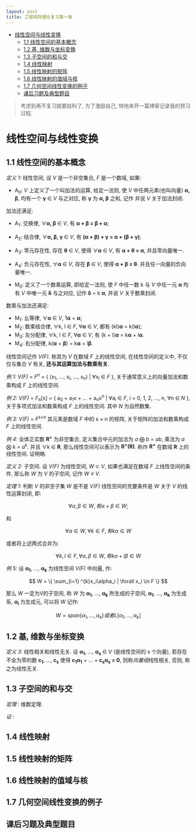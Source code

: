 ```yaml
---
layout: post
title: 工程矩阵理论复习第一章
---
```


<!-- TOC -->

- [线性空间与线性变换](#线性空间与线性变换)
    - [1.1 线性空间的基本概念](#11-线性空间的基本概念)
    - [1.2 基, 维数与坐标变换](#12-基-维数与坐标变换)
    - [1.3 子空间的和与交](#13-子空间的和与交)
    - [1.4 线性映射](#14-线性映射)
    - [1.5 线性映射的矩阵](#15-线性映射的矩阵)
    - [1.6 线性映射的值域与核](#16-线性映射的值域与核)
    - [1.7 几何空间线性变换的例子](#17-几何空间线性变换的例子)
    - [课后习题及典型题目](#课后习题及典型题目)

<!-- /TOC -->

> 考虑到再不复习就要挂科了, 为了激励自己, 特地来开一篇博客记录我的预习过程.

# 线性空间与线性变换

## 1.1 线性空间的基本概念

*定义 1:* 线性空间, 设 *V* 是一个非空集合, *F* 是一个数域, 如果:

- A<sub>0</sub>: *V* 上定义了一个叫加法的运算, 给定一法则, 使 *V* 中任两元素(也叫向量) **α, β**, 均有一个 **γ** ∈ *V* 与之对应, 称 **γ** 为 **α, β** 之和, 记作 并说 *V* 关于加法封闭.

加法还满足:

- A<sub>1</sub>: 交换律, ∀**α, β** ∈ *V*, 有 **α + β = β + α**;
- A<sub>2</sub>: 结合律, ∀**α, β, γ** ∈ *V*, 有 **(α + β) + γ = α + (β + γ)**;
- A<sub>3</sub>: 零元存在性, 存在 **θ** ∈ *V*, 使得 ∀**α** ∈ *V*, 有 **α + θ = α**, 并且零向量唯一.
- A<sub>4</sub>: 负元存在性, ∀**α** ∈ *V*, 存在 **β** ∈ *V*, 使得 **α + β = θ**. 并且任一向量的负向量唯一.

- M<sub>0</sub>: 定义了一个数乘运算, 即给定一法则, 使 *F* 中任一数 k 与 *V* 中任一元 **α** 均有 *V* 中唯一元 **δ** 与之对应, 记作 **δ** = k **α**, 并说 *V* 关于数乘封闭.
  
数乘与加法还满足:

- M<sub>1</sub>: 幺等律, ∀**α** ∈ *V*, 1**α** = **α**;
- M<sub>2</sub>: 数乘结合律, ∀k, l ∈ *F*, ∀**α** ∈ *V*, 都有 (kl)**α** = k(l**α**);
- M<sub>3</sub>: 左分配律, ∀k, l ∈ *F*, ∀**α** ∈ *V*, 有 (k + l)**α** = k**α** + l**α**.
- M<sub>4</sub>: 右分配律, k(**α** + **β**) = k**α** + l**β**.

线性空间记作 *V(F)*. 称其为 *V* 在数域 *F* 上的线性空间, 在线性空间的定义中, 不仅仅与集合 *V* 有关, **还与其运算加法与数乘有关**.

*例 1:* *V(F)* = *F<sup>n</sup>* = { (x<sub>1</sub>, ..., x<sub>i</sub>, ..., x<sub>n</sub>) \| ∀x<sub>i</sub> ∈ *F* }, 关于通常意义上的向量加法和数乘构成 *F* 上的线性空间.

*例 2:* *V(F)* = *F*<sub>n</sub>[x] = { a<sub>0</sub> + a<sub>1</sub>x + ... + a<sub>n</sub>x<sup>n</sup> \| ∀a<sub>i</sub> ∈ *F*, i = 0, 1, 2, ..., n, ∀n ∈ *N* }, 关于多项式加法和数乘构成 *F* 上的线性空间. 其中 *N* 为自然数集.

*例 3:* *V(F)* = *F<sup>s×n</sup>* 其元素是数域 *F* 中的 s × n 的矩阵, 关于矩阵的加法和数乘构成 *F* 上的线性空间.

*例 4:* 全体正实数 **R<sup>+</sup>** 为非空集合, 定义集合中元的加法为 *a* ⨁ *b* = *ab*, 乘法为 *a* ⨂ k = *a*<sup>k</sup>. 并且 ∀k ∈ **R**, 那么线性空间可以表示为 **R<sup>+</sup>(R)**. 称作 **R<sup>+</sup>** 在数域 **R** 上的线性空间. 证明略.

*定义 2:* 子空间. 设 *V(F)* 为线性空间, *W* ⊂ *V*, 如果也满足在数域 *F* 上线性空间的条件, 那么称 *W* 为 *V* 的子空间, 记作 *W ≤ V*.

*定理 1:* 判断 *V* 的非空子集 *W* 是不是 *V(F)* 线性空间的充要条件是 *W* 关于 *V* 的线性运算封闭, 即:

$$
    \forall \alpha, \beta \in W, 有 \alpha + \beta \in W; 
$$

和

$$
    \forall \alpha \in W, \forall k \in F, 有 k\alpha \in W
$$

或者将上述两式合并为:

$$
    \forall k, l \in F, \forall \alpha, \beta \in W, 有 k\alpha + l\beta \in W
$$

*例 5:* 设 **α<sub>1</sub>**, ..., **α<sub>k</sub>** 为线性空间 *V(F)* 中向量, 作:

$$
    W = \{ \sum_{i=1} ^{k}x_i\alpha_i | \forall x_i \in F \}    
$$

那么 *W* 一定为V的子空间, 称 *W* 为 **α<sub>1</sub>**, ..., **α<sub>k</sub>** 所生成的子空间, **α<sub>1</sub>**, ..., **α<sub>k</sub>** 为生成系, **α<sub>i</sub>** 为生成元, 可以将 *W* 记作:

$$
    W = span\{ \alpha_1, \dots, \alpha_k \} 或者 L[ \alpha_1, \dots, \alpha_k ]
$$

## 1.2 基, 维数与坐标变换

*定义 3:* 线性相关和线性无关. 设 **α<sub>1</sub>**, ..., **α<sub>s</sub>** ∈ *V* (是线性空间的 s 个向量), 若存在不全为零的数 **c<sub>1</sub>**, ..., **c<sub>s</sub>** 使得 **c<sub>1</sub>α<sub>1</sub>** + ... + **c<sub>s</sub>α<sub>s</sub> = 0**, 则称*向量组*线性相关, 否则, 称之为线性无关.



## 1.3 子空间的和与交

*定理 :* 维数定理. 

*证 :* 

## 1.4 线性映射

## 1.5 线性映射的矩阵

## 1.6 线性映射的值域与核

## 1.7 几何空间线性变换的例子

## 课后习题及典型题目